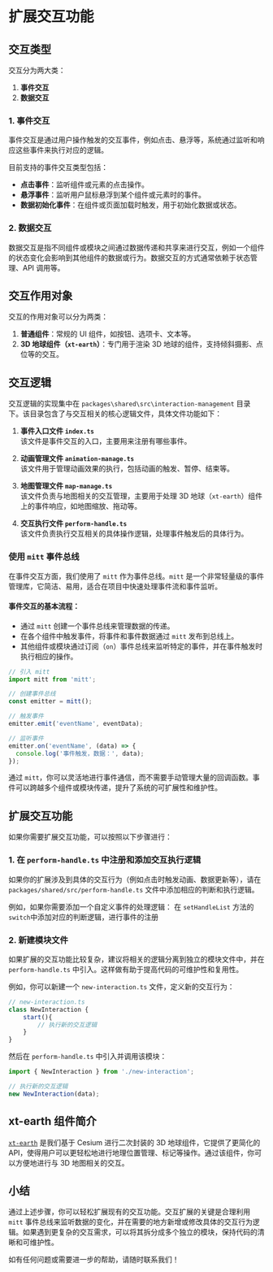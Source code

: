 
# 扩展交互功能

## 交互类型

交互分为两大类：
1. **事件交互**
2. **数据交互**

### 1. 事件交互
事件交互是通过用户操作触发的交互事件，例如点击、悬浮等，系统通过监听和响应这些事件来执行对应的逻辑。

目前支持的事件交互类型包括：
- **点击事件**：监听组件或元素的点击操作。
- **悬浮事件**：监听用户鼠标悬浮到某个组件或元素时的事件。
- **数据初始化事件**：在组件或页面加载时触发，用于初始化数据或状态。

### 2. 数据交互
数据交互是指不同组件或模块之间通过数据传递和共享来进行交互，例如一个组件的状态变化会影响到其他组件的数据或行为。数据交互的方式通常依赖于状态管理、API 调用等。

## 交互作用对象

交互的作用对象可以分为两类：
1. **普通组件**：常规的 UI 组件，如按钮、选项卡、文本等。
2. **3D 地球组件（`xt-earth`）**：专门用于渲染 3D 地球的组件，支持倾斜摄影、点位等的交互。

## 交互逻辑

交互逻辑的实现集中在 `packages\shared\src\interaction-management` 目录下。该目录包含了与交互相关的核心逻辑文件，具体文件功能如下：

1. **事件入口文件 `index.ts`**  
   该文件是事件交互的入口，主要用来注册有哪些事件。

2. **动画管理文件 `animation-manage.ts`**  
   该文件用于管理动画效果的执行，包括动画的触发、暂停、结束等。

3. **地图管理文件 `map-manage.ts`**  
   该文件负责与地图相关的交互管理，主要用于处理 3D 地球（`xt-earth`）组件上的事件响应，如地图缩放、拖动等。

4. **交互执行文件 `perform-handle.ts`**  
   该文件负责执行交互相关的具体操作逻辑，处理事件触发后的具体行为。

### 使用 `mitt` 事件总线

在事件交互方面，我们使用了 `mitt` 作为事件总线。`mitt` 是一个非常轻量级的事件管理库，它简洁、易用，适合在项目中快速处理事件流和事件监听。

#### 事件交互的基本流程：

- 通过 `mitt` 创建一个事件总线来管理数据的传递。
- 在各个组件中触发事件，将事件和事件数据通过 `mitt` 发布到总线上。
- 其他组件或模块通过订阅（`on`）事件总线来监听特定的事件，并在事件触发时执行相应的操作。

```ts
// 引入 mitt
import mitt from 'mitt';

// 创建事件总线
const emitter = mitt();

// 触发事件
emitter.emit('eventName', eventData);

// 监听事件
emitter.on('eventName', (data) => {
  console.log('事件触发，数据：', data);
});
```

通过 `mitt`，你可以灵活地进行事件通信，而不需要手动管理大量的回调函数。事件可以跨越多个组件或模块传递，提升了系统的可扩展性和维护性。


## 扩展交互功能

如果你需要扩展交互功能，可以按照以下步骤进行：

### 1. 在 `perform-handle.ts` 中注册和添加交互执行逻辑

如果你的扩展涉及到具体的交互行为（例如点击时触发动画、数据更新等），请在 `packages/shared/src/perform-handle.ts` 文件中添加相应的判断和执行逻辑。

例如，如果你需要添加一个自定义事件的处理逻辑：
在 `setHandleList` 方法的`switch`中添加对应的判断逻辑，进行事件的注册


### 2. 新建模块文件

如果扩展的交互功能比较复杂，建议将相关的逻辑分离到独立的模块文件中，并在 `perform-handle.ts` 中引入。这样做有助于提高代码的可维护性和复用性。

例如，你可以新建一个 `new-interaction.ts` 文件，定义新的交互行为：

```ts
// new-interaction.ts
class NewInteraction {
    start(){
        // 执行新的交互逻辑
    }
}
```

然后在 `perform-handle.ts` 中引入并调用该模块：
```ts
import { NewInteraction } from './new-interaction';

// 执行新的交互逻辑
new NewInteraction(data);
```

## xt-earth 组件简介
[`xt-earth`](https://xtspace.yuque.com/otnc49/cyga58/szafiz) 是我们基于 Cesium 进行二次封装的 3D 地球组件，它提供了更简化的 API，使得用户可以更轻松地进行地理位置管理、标记等操作。通过该组件，你可以方便地进行与 3D 地图相关的交互。

## 小结

通过上述步骤，你可以轻松扩展现有的交互功能。交互扩展的关键是合理利用 `mitt` 事件总线来监听数据的变化，并在需要的地方新增或修改具体的交互行为逻辑。如果遇到更复杂的交互需求，可以将其拆分成多个独立的模块，保持代码的清晰和可维护性。

如有任何问题或需要进一步的帮助，请随时联系我们！

